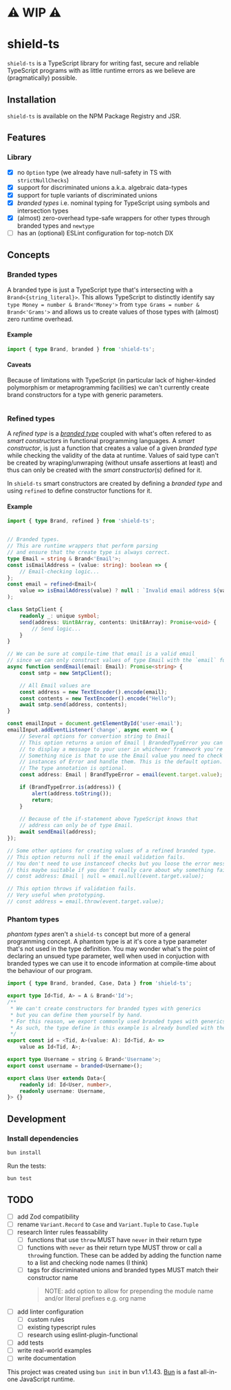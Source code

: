 # :warning: WIP :warning:
# shield-ts
`shield-ts` is a TypeScript library for writing fast, secure and reliable TypeScript programs with as little runtime errors as we believe are (pragmatically) possible.

## Installation
`shield-ts` is available on the NPM Package Registry and JSR.

## Features
### Library
- [X] no `Option` type (we already have null-safety in TS with `strictNullChecks`)
- [X] support for discriminated unions a.k.a. algebraic data-types
- [X] support for tuple variants of discriminated unions
- [X] _branded types_ i.e. nominal typing for TypeScript using symbols and intersection types
- [X] (almost) zero-overhead type-safe wrappers for other types through branded types and `newtype` 
- [ ] has an (optional) ESLint configuration for top-notch DX

## Concepts
### Branded types
A branded type is just a TypeScript type that's intersecting with a `Brand<{string_literal}>`.
This allows TypeScript to distinctly identify say `type Money = number & Brand<'Money'>` from `type Grams = number & Brand<'Grams'>` and allows us to create values of those types with (almost) zero runtime overhead.

#### Example
```typescript
import { type Brand, branded } from 'shield-ts';
```

#### Caveats
Because of limitations with TypeScript (in particular lack of higher-kinded polymorphism or metaprogramming facilities) we can't currently create brand constructors for a type with generic parameters.

```typescript
```

### Refined types
A _refined type_ is a [_branded type_](#branded-types) coupled with what's often refered to as _smart constructors_ in functional programming languages. A _smart constructor_, is just a function that creates a value of a given _branded type_ while checking the validity of the data at runtime. Values of said type can't be created by wraping/unwraping (without unsafe assertions at least) and thus can only be created with the _smart constructor_(s) defined for it.

In `shield-ts` smart constructors are created by defining a _branded type_ and using `refined` to define constructor functions for it.

#### Example
```typescript
import { type Brand, refined } from 'shield-ts';


// Branded types.
// This are runtime wrappers that perform parsing
// and ensure that the create type is always correct.
type Email = string & Brand<'Email'>;
const isEmailAddress = (value: string): boolean => {
    // Email-checking logic...
};
const email = refined<Email>(
    value => isEmailAddress(value) ? null : `Invalid email address ${value}`
);

class SmtpClient {
    readonly _: unique symbol;
    send(address: Uint8Array, contents: Unit8Array): Promise<void> {
        // Send logic...
    }
}

// We can be sure at compile-time that email is a valid email
// since we can only construct values of type Email with the `email` function.
async function sendEmail(email: Email): Promise<string> {
    const smtp = new SmtpClient();

    // All Email values are 
    const address = new TextEncoder().encode(email);
    const contents = new TextEncoder().encode("Hello");
    await smtp.send(address, contents);
}

const emailInput = document.getElementById('user-email');
emailInput.addEventListener('change', async event => {
    // Several options for convertion string to Email
    // This option returns a union of Email | BrandedTypeError you can use
    // to display a message to your user in whichever framework you're using
    // Something nice is that to use the Email value you need to check for
    // instances of Error and handle them. This is the default option.
    // The type annotation is optional.
    const address: Email | BrandTypeError = email(event.target.value);

    if (BrandTypeError.is(address)) {
        alert(address.toString());
        return;
    }
    
    // Because of the if-statement above TypeScript knows that
    // address can only be of type Email.
    await sendEmail(address);
});

// Some other options for creating values of a refined branded type.
// This option returns null if the email validation fails.
// You don't need to use instanceof checks but you loose the error message.
// this maybe suitable if you don't really care about why something failed.
// const address: Email | null = email.null(event.target.value);

// This option throws if validation fails.
// Very useful when prototyping.
// const address = email.throw(event.target.value);
```

### Phantom types
_phantom types_ aren't a `shield-ts` concept but more of a general programming concept. A phantom type is at it's core a type parameter that's not used in the type definition. You may wonder what's the point of declaring an unsued type parameter, well when used in conjuction with branded types we can use it to encode information at compile-time about the behaviour of our program.

```ts
import { type Brand, branded, Case, Data } from 'shield-ts';

export type Id<Tid, A> = A & Brand<'Id'>;
/**
 * We can't create constructors for branded types with generics
 * but you can define them yourself by hand.
 * For this reason, we export commonly used branded types with generics.
 * As such, the type define in this example is already bundled with the library.
 */
export const id = <Tid, A>(value: A): Id<Tid, A> =>
    value as Id<Tid, A>;

export type Username = string & Brand<'Username'>;
export const username = branded<Username>();

export class User extends Data<{
    readonly id: Id<User, number>,
    readonly username: Username,
}> {}
```

## Development

### Install dependencies
```bash
bun install
```

Run the tests:
```bash
bun test
```

## TODO
- [ ] add Zod compatibility
- [ ] rename `Variant.Record` to `Case` and `Variant.Tuple` to `Case.Tuple`
- [ ] research linter rules feassability
    - [ ] functions that use `throw` MUST have `never` in their return type
    - [ ] functions with `never` as their return type MUST throw or call a `throw`ing function. These can be added by adding the function name to a list and checking node names (I think)
    - [ ] tags for discriminated unions and branded types MUST match their constructor name
        > NOTE: add option to allow for prepending the module name and/or literal prefixes e.g. org name
- [ ] add linter configuration
    - [ ] custom rules
    - [ ] existing typescript rules
    - [ ] research using eslint-plugin-functional
- [ ] add tests
- [ ] write real-world examples
- [ ] write documentation

This project was created using `bun init` in bun v1.1.43. [Bun](https://bun.sh) is a fast all-in-one JavaScript runtime.